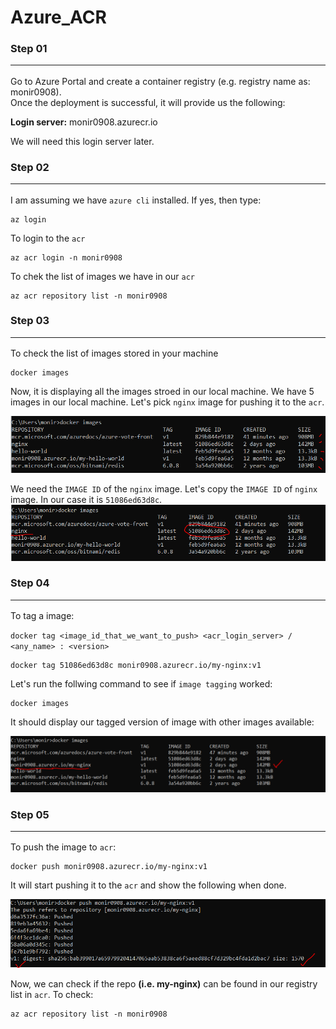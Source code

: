 # Azure_ACR

### Step 01<hr>
Go to Azure Portal and create a container registry (e.g. registry name as: monir0908). <br>
Once the deployment is successful, it will provide us the following:<br>

<b>Login server:</b> monir0908.azurecr.io <br> 

We will need this login server later.

### Step 02<hr>
I am assuming we have `azure cli` installed. If yes, then type:<br>

```
az login
```

To login to the `acr`
```
az acr login -n monir0908
```

To chek the list of images we have in our `acr`
```
az acr repository list -n monir0908
```

### Step 03<hr>
To check the list of images stored in your machine

```
docker images
```

Now, it is displaying all the images stroed in our local machine. 
We have 5 images in our local machine. Let's pick `nginx` image for pushing it to the `acr`.<br>

![Tagged Image](image_list_in_local_machine.PNG)


We need the `IMAGE ID` of the `nginx` image. Let's copy the `IMAGE ID` of `nginx` image. In our case it is `51086ed63d8c`.<br>
![Tagged Image](image_id.PNG)

### Step 04<hr>
To tag a image:<br>

`docker tag <image_id_that_we_want_to_push> <acr_login_server> / <any_name> : <version>`

```
docker tag 51086ed63d8c monir0908.azurecr.io/my-nginx:v1
```

Let's run the follwing command to see if `image tagging` worked:
```
docker images
```

It should display our tagged version of image with other images available:

![Tagged Image](image_tagged.PNG)



### Step 05<hr>
To push the image to `acr`:
```
docker push monir0908.azurecr.io/my-nginx:v1
```

It will start pushing it to the `acr` and show the following when done.

![Tagged Image](pushed_to_acr.PNG)


Now, we can check if the repo <b>(i.e. my-nginx)</b> can be found in our registry list in `acr`.
To check:

```
az acr repository list -n monir0908
```























